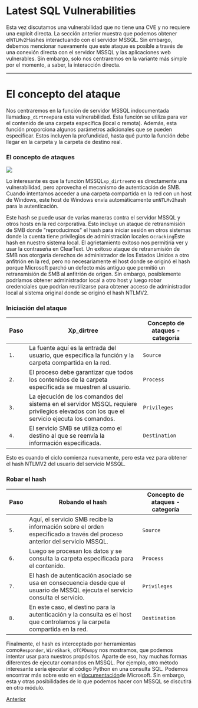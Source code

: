# Latest SQL Vulnerabilities

Esta vez discutamos una vulnerabilidad que no tiene una CVE y no requiere una exploit directa. La sección anterior muestra que podemos obtener el`NTLMv2`Hashes interactuando con el servidor MSSQL. Sin embargo, debemos mencionar nuevamente que este ataque es posible a través de una conexión directa con el servidor MSSQL y las aplicaciones web vulnerables. Sin embargo, solo nos centraremos en la variante más simple por el momento, a saber, la interacción directa.

---

# **El concepto del ataque**

Nos centraremos en la función de servidor MSSQL indocumentada llamada`xp_dirtree`para esta vulnerabilidad. Esta función se utiliza para ver el contenido de una carpeta específica (local o remota). Además, esta función proporciona algunos parámetros adicionales que se pueden especificar. Estos incluyen la profundidad, hasta qué punto la función debe llegar en la carpeta y la carpeta de destino real.

### **El concepto de ataques**

![](https://academy.hackthebox.com/storage/modules/116/attack_concept2.png)

Lo interesante es que la función MSSQL`xp_dirtree`no es directamente una vulnerabilidad, pero aprovecha el mecanismo de autenticación de SMB. Cuando intentamos acceder a una carpeta compartida en la red con un host de Windows, este host de Windows envía automáticamente un`NTLMv2`hash para la autenticación.

Este hash se puede usar de varias maneras contra el servidor MSSQL y otros hosts en la red corporativa. Esto incluye un ataque de retransmisión de SMB donde "reproducimos" el hash para iniciar sesión en otros sistemas donde la cuenta tiene privilegios de administración locales o`cracking`Este hash en nuestro sistema local. El agrietamiento exitoso nos permitiría ver y usar la contraseña en ClearText. Un exitoso ataque de retransmisión de SMB nos otorgaría derechos de administrador de los Estados Unidos a otro anfitrión en la red, pero no necesariamente el host donde se originó el hash porque Microsoft parchó un defecto más antiguo que permitió un retransmisión de SMB al anfitrión de origen. Sin embargo, posiblemente podríamos obtener administrador local a otro host y luego robar credenciales que podrían reutilizarse para obtener acceso de administrador local al sistema original donde se originó el hash NTLMV2.

### **Iniciación del ataque**

| **Paso** | **Xp_dirtree** | **Concepto de ataques - categoría** |
| --- | --- | --- |
| `1.` | La fuente aquí es la entrada del usuario, que especifica la función y la carpeta compartida en la red. | `Source` |
| `2.` | El proceso debe garantizar que todos los contenidos de la carpeta especificada se muestren al usuario. | `Process` |
| `3.` | La ejecución de los comandos del sistema en el servidor MSSQL requiere privilegios elevados con los que el servicio ejecuta los comandos. | `Privileges` |
| `4.` | El servicio SMB se utiliza como el destino al que se reenvía la información especificada. | `Destination` |

Esto es cuando el ciclo comienza nuevamente, pero esta vez para obtener el hash NTLMV2 del usuario del servicio MSSQL.

### **Robar el hash**

| **Paso** | **Robando el hash** | **Concepto de ataques - categoría** |
| --- | --- | --- |
| `5.` | Aquí, el servicio SMB recibe la información sobre el orden especificado a través del proceso anterior del servicio MSSQL. | `Source` |
| `6.` | Luego se procesan los datos y se consulta la carpeta especificada para el contenido. | `Process` |
| `7.` | El hash de autenticación asociado se usa en consecuencia desde que el usuario de MSSQL ejecuta el servicio consulta el servicio. | `Privileges` |
| `8.` | En este caso, el destino para la autenticación y la consulta es el host que controlamos y la carpeta compartida en la red. | `Destination` |

Finalmente, el hash es interceptado por herramientas como`Responder`, `WireShark`, o`TCPDump`y nos mostramos, que podemos intentar usar para nuestros propósitos. Aparte de eso, hay muchas formas diferentes de ejecutar comandos en MSSQL. Por ejemplo, otro método interesante sería ejecutar el código Python en una consulta SQL. Podemos encontrar más sobre esto en el[documentación](https://docs.microsoft.com/en-us/sql/machine-learning/tutorials/quickstart-python-create-script?view=sql-server-ver15)de Microsoft. Sin embargo, esta y otras posibilidades de lo que podemos hacer con MSSQL se discutirá en otro módulo.

[Anterior](https://academy.hackthebox.com/module/116/section/1169)